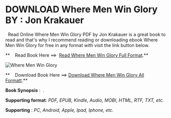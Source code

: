  **DOWNLOAD Where Men Win Glory BY : Jon Krakauer**
==================================================

  Read Online Where Men Win Glory PDF by Jon Krakauer is a great book to read and that's why I recommend reading or downloading ebook Where Men Win Glory for free in any format with visit the link button below.

**    Read Book Here ==>  [Read Where Men Win Glory Full Format](https://goodreadbook.site/?book=030738604X).**

![Where Men Win Glory](https://i.gr-assets.com/images/S/compressed.photo.goodreads.com/books/1320539289l/7714686.jpg)

**    Download Book Here ==> [Download Where Men Win Glory All Formatt](https://goodreadbook.site/?book=030738604X).**

**Book Synopsis** :  .

**Supporting format**: _PDF, EPUB, Kindle, Audio, MOBI, HTML, RTF, TXT, etc._

**Supporting** : _PC, Android, Apple, Ipad, Iphone, etc._